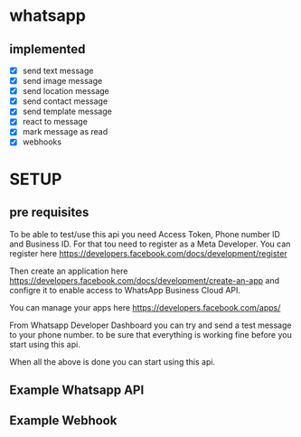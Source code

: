 # whatsapp

## implemented
- [x] send text message
- [x] send image message
- [x] send location message
- [x] send contact message
- [x] send template message
- [x] react to message
- [x] mark message as read
- [x] webhooks

# SETUP

## pre requisites

To be able to test/use this api you need Access Token, Phone number ID and Business ID. For that
tou need to register as a Meta Developer. You can register here https://developers.facebook.com/docs/development/register

Then create an application here https://developers.facebook.com/docs/development/create-an-app and configre
it to enable access to WhatsApp Business Cloud API.

You can manage your apps here https://developers.facebook.com/apps/

From Whatsapp Developer Dashboard you can try and send a test message to your phone number.
to be sure that everything is working fine before you start using this api.

When all the above is done you can start using this api.

## Example Whatsapp API

## Example Webhook
